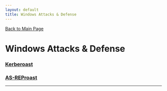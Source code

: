 ```yaml
---
layout: default
title: Windows Attacks & Defense
---
```

[Back to Main Page](index.html)
# Windows Attacks & Defense

### [Kerberoast](Kerberoast/kerberoast.md)
### [AS-REProast](AS-REProast/as-repRoast.md)


---